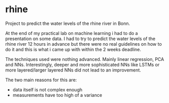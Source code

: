 # rhine
Project to predict the water levels of the rhine river in Bonn.

At the end of my practical lab on machine learning i had to do a presentation on some data. I had to try to predict the water levels of the rhine river 12 hours in advance but there were no real guidelines on how to do it and this is what i came up with within the 2 weeks deadline.

The techniques used were nothing advanced. Mainly linear regression, PCA and NNs. Interestingly, deeper and more sophisticated NNs like LSTMs or more layered/larger layered NNs did not lead to an improvement.

The two main reasons for this are:
- data itself is not complex enough
- measurements have too high of a variance
